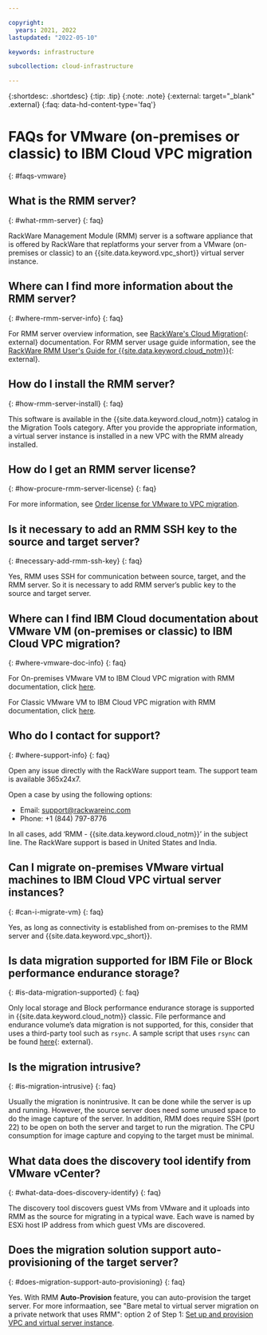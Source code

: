 ```yaml
---

copyright:
  years: 2021, 2022
lastupdated: "2022-05-10"

keywords: infrastructure

subcollection: cloud-infrastructure

---
```


{:shortdesc: .shortdesc}
{:tip: .tip}
{:note: .note}
{:external: target="_blank" .external}
{:faq: data-hd-content-type='faq'}

# FAQs for VMware (on-premises or classic) to IBM Cloud VPC migration
{: #faqs-vmware}

## What is the RMM server? 
{: #what-rmm-server}
{: faq}

RackWare Management Module (RMM) server is a software appliance that is offered by RackWare that replatforms your server from a VMware (on-premises or classic) to an {{site.data.keyword.vpc_short}} virtual server instance.
 
## Where can I find more information about the RMM server? 
{: #where-rmm-server-info}
{: faq}

For RMM server overview information, see [RackWare's Cloud Migration](https://www.rackwareinc.com/cloud-migration){: external} documentation. For RMM server usage guide information, see the [RackWare RMM User's Guide for {{site.data.keyword.cloud_notm}}](https://www.rackwareinc.com/rackware-rmm-users-guide-for-ibm-cloud){: external}.
 
## How do I install the RMM server? 
{: #how-rmm-server-install}
{: faq}

This software is available in the {{site.data.keyword.cloud_notm}} catalog in the Migration Tools category. After you provide the appropriate information, a virtual server instance is installed in a new VPC with the RMM already installed.
 
## How do I get an RMM server license?  
{: #how-procure-rmm-server-license}
{: faq}

For more information, see [Order license for VMware to VPC migration](/docs/cloud-infrastructure?topic=cloud-infrastructure-migrating-images-vmware-vpc#byol-bring-your-own-license-from-rackware). 
 
## Is it necessary to add an RMM SSH key to the source and target server? 
{: #necessary-add-rmm-ssh-key}
{: faq}

Yes, RMM uses SSH for communication between source, target, and the RMM server. So it is necessary to add RMM server’s public key to the source and target server.
 
 
## Where can I find IBM Cloud documentation about VMware VM (on-premises or classic) to IBM Cloud VPC migration? 
{: #where-vmware-doc-info}
{: faq}

For On-premises VMware VM to IBM Cloud VPC migration with RMM documentation, click [here](https://cloud.ibm.com/docs/cloud-infrastructure?topic=cloud-infrastructure-migrating-images-vmware-vpc).

For Classic VMware VM to IBM Cloud VPC migration with RMM documentation, click [here](https://cloud.ibm.com/docs/cloud-infrastructure?topic=cloud-infrastructure-migrating-images-vmware-vpc-classic).
 
## Who do I contact for support? 
{: #where-support-info}
{: faq}

Open any issue directly with the RackWare support team. The support team is available 365x24x7.

Open a case by using the following options:

- Email: support@rackwareinc.com 
- Phone: +1 (844) 797-8776 

In all cases, add ‘RMM - {{site.data.keyword.cloud_notm}}’ in the subject line. The RackWare support is based in United States and India. 
 
## Can I migrate on-premises VMware virtual machines to IBM Cloud VPC virtual server instances? 
{: #can-i-migrate-vm}
{: faq}

Yes, as long as connectivity is established from on-premises to the RMM server and {{site.data.keyword.vpc_short}}. 
 
## Is data migration supported for IBM File or Block performance endurance storage? 
{: #is-data-migration-supported}
{: faq}

Only local storage and Block performance endurance storage is supported in {{site.data.keyword.cloud_notm}} classic. File performance and endurance volume’s data migration is not supported, for this, consider that uses a third-party tool such as `rsync`. A sample script that uses `rsync` can be found [here](https://github.com/IBM-Cloud/vpc-migration-tools){: external}.

## Is the migration intrusive?
{: #is-migration-intrusive}
{: faq}

Usually the migration is nonintrusive. It can be done while the server is up and running. However, the source server does need some unused space to do the image capture of the server. In addition, RMM does require SSH (port 22) to be open on both the server and target to run the migration. The CPU consumption for image capture and copying to the target must be minimal.
 
## What data does the discovery tool identify from VMware vCenter? 
{: #what-data-does-discovery-identify}
{: faq}

The discovery tool discovers guest VMs from VMware and it uploads into RMM as the source for migrating in a typical wave. Each wave is named by ESXi host IP address from which guest VMs are discovered.
 
## Does the migration solution support auto-provisioning of the target server?
{: #does-migration-support-auto-provisioning}
{: faq}

Yes. With RMM **Auto-Provision** feature, you can auto-provision the target server. For more informaation, see "Bare metal to virtual server migration on a private network that uses RMM": option 2 of Step 1: [Set up and provision VPC and virtual server instance](/docs/cloud-infrastructure?topic=cloud-infrastructure-migrating-images-vmware-vpc#cloud-vpc-vsi-setup).
 
 